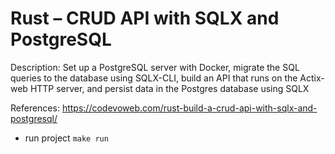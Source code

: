 # Rust – CRUD API with SQLX and PostgreSQL

Description: Set up a PostgreSQL server with Docker, migrate the SQL queries to the database using SQLX-CLI, build an API that runs on the Actix-web HTTP server, and persist data in the Postgres database using SQLX

References: https://codevoweb.com/rust-build-a-crud-api-with-sqlx-and-postgresql/


- run project `make run`
